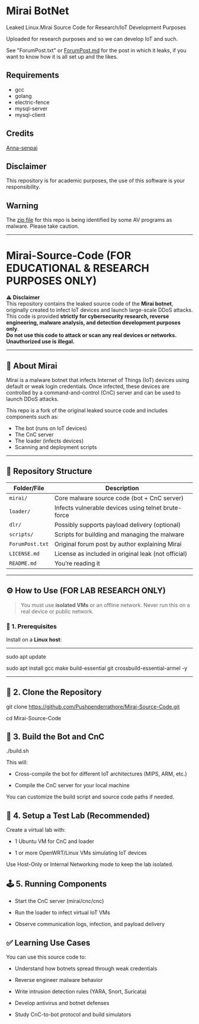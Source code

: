 # Mirai BotNet
Leaked Linux.Mirai Source Code for Research/IoT Development Purposes

Uploaded for research purposes and so we can develop IoT and such.

See "ForumPost.txt" or [ForumPost.md](ForumPost.md) for the post in which it
leaks, if you want to know how it is all set up and the likes.

## Requirements
* gcc
* golang
* electric-fence
* mysql-server
* mysql-client

## Credits
[Anna-senpai](https://hackforums.net/showthread.php?tid=5420472)

## Disclaimer
This repository is for academic purposes, the use of this software is your
responsibility.

## Warning
The [zip file](https://www.virustotal.com/en/file/f10667215040e87dae62dd48a5405b3b1b0fe7dbbfbf790d5300f3cd54893333/analysis/1477822491/) for this repo is being identified by some AV programs as malware.  Please take caution. 

---

# Mirai-Source-Code (FOR EDUCATIONAL & RESEARCH PURPOSES ONLY)

⚠️ **Disclaimer**  
This repository contains the leaked source code of the **Mirai botnet**, originally created to infect IoT devices and launch large-scale DDoS attacks.  
This code is provided **strictly for cybersecurity research, reverse engineering, malware analysis, and detection development purposes only**.  
**Do not use this code to attack or scan any real devices or networks. Unauthorized use is illegal.**

---

## 📌 About Mirai

Mirai is a malware botnet that infects Internet of Things (IoT) devices using default or weak login credentials. Once infected, these devices are controlled by a command-and-control (CnC) server and can be used to launch DDoS attacks.

This repo is a fork of the original leaked source code and includes components such as:
- The bot (runs on IoT devices)
- The CnC server
- The loader (infects devices)
- Scanning and deployment scripts

---

## 📁 Repository Structure

| Folder/File       | Description                                           |
|-------------------|-------------------------------------------------------|
| `mirai/`          | Core malware source code (bot + CnC server)          |
| `loader/`         | Infects vulnerable devices using telnet brute-force  |
| `dlr/`            | Possibly supports payload delivery (optional)        |
| `scripts/`        | Scripts for building and managing the malware        |
| `ForumPost.txt`   | Original forum post by author explaining Mirai       |
| `LICENSE.md`      | License as included in original leak (not official)  |
| `README.md`       | You’re reading it                                     |

---

## ⚙️ How to Use (FOR LAB RESEARCH ONLY)

> You must use **isolated VMs** or an offline network. Never run this on a real device or public network.

### 🔧 1. Prerequisites

Install on a **Linux host**:

---

sudo apt update

sudo apt install gcc make build-essential git crossbuild-essential-armel -y

---

## 🔨 2. Clone the Repository

git clone https://github.com/Pushpenderrathore/Mirai-Source-Code.git

cd Mirai-Source-Code

## 🔨 3. Build the Bot and CnC

./build.sh

This will:

*  Cross-compile the bot for different IoT architectures (MIPS, ARM, etc.)

*  Compile the CnC server for your local machine

You can customize the build script and source code paths if needed.

## 🧪 4. Setup a Test Lab (Recommended)

Create a virtual lab with:

*  1 Ubuntu VM for CnC and loader

*  1 or more OpenWRT/Linux VMs simulating IoT devices

Use Host-Only or Internal Networking mode to keep the lab isolated.

## 🕹 5. Running Components

*  Start the CnC server (mirai/cnc/cnc)

*  Run the loader to infect virtual IoT VMs

*  Observe communication logs, infection, and payload delivery

## ✅ Learning Use Cases

You can use this source code to:

*  Understand how botnets spread through weak credentials

*  Reverse engineer malware behavior

*  Write intrusion detection rules (YARA, Snort, Suricata)

*  Develop antivirus and botnet defenses

*  Study CnC-to-bot protocol and build simulators

## 
